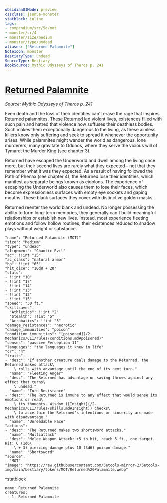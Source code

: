 ```yaml
---
obsidianUIMode: preview
cssclass: json5e-monster
statblock: inline
tags:
- compendium/src/5e/mot
- monster/cr/4
- monster/size/medium
- monster/type/undead
aliases: ["Returned Palamnite"]
NoteIcon: monster
BestiaryType: undead
SourceType: Bestiary
BookSource: Mythic Odysseys of Theros p. 241
---
```

# [Returned Palamnite](2-Mechanics\CLI\bestiary\undead/returned-palamnite-mot.md)
*Source: Mythic Odysseys of Theros p. 241*  

Even death and the loss of their identities can't erase the rage that inspires Returned palamnites. These Returned led violent lives, existences filled with such pain and hatred that violence now suffuses their deathless bodies. Such makes them exceptionally dangerous to the living, as these aimless killers know only suffering and seek to spread it whenever the opportunity arises. While palamnites might wander the world as dangerous, lone murderers, many gravitate to Odunos, where they serve the vicious will of Tymaret the Murder King (see chapter 3).

Returned have escaped the Underworld and dwell among the living once more, but their second lives are rarely what they expected—not that they remember what it was they expected. As a result of having followed the Path of Phenax (see chapter 4), the Returned lose their identities, which manifest as separate beings known as eidolons. The experience of escaping the Underworld also causes them to lose their faces, which become expressionless surfaces with empty eye sockets and gaping mouths. These blank surfaces they cover with distinctive golden masks.

Returned reenter the world blank and undead. No longer possessing the ability to form long-term memories, they generally can't build meaningful relationships or establish new lives. Instead, most experience fleeting emotions and follow hollow routines, their existences reduced to shadow plays without weight or substance.

```statblock
"name": "Returned Palamnite (MOT)"
"size": "Medium"
"type": "undead"
"alignment": "Chaotic Evil"
"ac": !!int "15"
"ac_class": "natural armor"
"hp": !!int "65"
"hit_dice": "10d8 + 20"
"stats":
- !!int "10"
- !!int "17"
- !!int "14"
- !!int "13"
- !!int "12"
- !!int "15"
"speed": "30 ft."
"skillsaves":
  "Athletics": !!int "2"
  "Stealth": !!int "5"
  "Acrobatics": !!int "5"
"damage_resistances": "necrotic"
"damage_immunities": "poison"
"condition_immunities": "[poisoned](/2-Mechanics/CLI/rules/conditions.md#poisoned)"
"senses": "passive Perception 11"
"languages": "the languages it knew in life"
"cr": "4"
"traits":
- "desc": "If another creature deals damage to the Returned, the Returned makes attack\
    \ rolls with advantage until the end of its next turn."
  "name": "Fleeting Anger"
- "desc": "The Returned has advantage on saving throws against any effect that turns\
    \ undead."
  "name": "Turn Resistance"
- "desc": "The Returned is immune to any effect that would sense its emotions or read\
    \ its thoughts. Wisdom ([Insight](/2-Mechanics/CLI/rules/skills.md#Insight)) checks\
    \ to ascertain the Returned's intentions or sincerity are made with disadvantage."
  "name": "Unreadable Face"
"actions":
- "desc": "The Returned makes two shortsword attacks."
  "name": "Multiattack"
- "desc": "Melee Weapon Attack: +5 to hit, reach 5 ft., one target. Hit: 6 (1d6\
    \ + 3) piercing damage plus 10 (3d6) poison damage."
  "name": "Shortsword"
"source":
- "MOT"
"image": "https://raw.githubusercontent.com/5etools-mirror-2/5etools-img/main/bestiary/tokens/MOT/Returned%20Palamnite.webp"
```
^statblock

```encounter-table
name: Returned Palamnite
creatures:
 - 1: Returned Palamnite
```